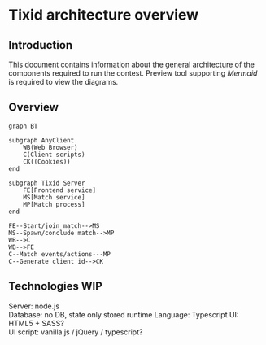 # Tixid architecture overview

## Introduction

This document contains information about the general architecture of the components required to run the contest. Preview tool supporting *Mermaid* is required to view the diagrams.

## Overview

```mermaid
graph BT

subgraph AnyClient
    WB(Web Browser)
    C(Client scripts)
    CK((Cookies))
end

subgraph Tixid Server
    FE[Frontend service]
    MS[Match service]
    MP[Match process]
end

FE--Start/join match-->MS
MS--Spawn/conclude match-->MP
WB-->C
WB-->FE
C--Match events/actions---MP
C--Generate client id-->CK
```

## Technologies WIP

Server: node.js  
Database: no DB, state only stored runtime
Language: Typescript
UI: HTML5 + SASS?  
UI script: vanilla.js / jQuery / typescript?  
